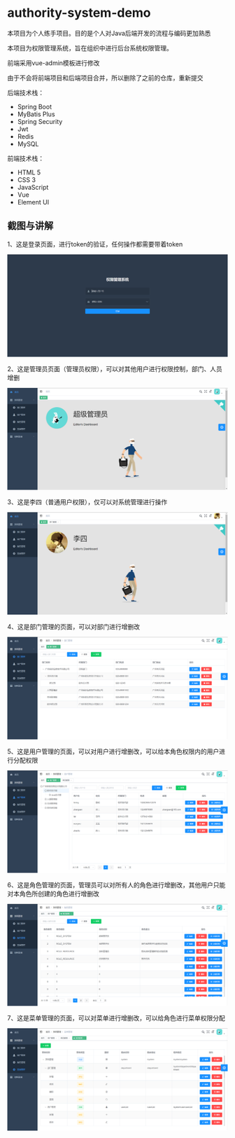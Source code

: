 # authority-system-demo

本项目为个人练手项目。目的是个人对Java后端开发的流程与编码更加熟悉

本项目为权限管理系统，旨在组织中进行后台系统权限管理。

前端采用vue-admin模板进行修改

由于不会将前端项目和后端项目合并，所以删除了之前的仓库，重新提交

后端技术栈：

- Spring Boot
- MyBatis Plus
- Spring Security
- Jwt
- Redis
- MySQL

前端技术栈：

- HTML 5
- CSS 3
- JavaScript
- Vue
- Element UI

## 截图与讲解

1、这是登录页面，进行token的验证，任何操作都需要带着token

![登陆界面](https://github.com/arecture/authority-system-demo/blob/main/image/%E7%99%BB%E9%99%86%E7%95%8C%E9%9D%A2.png)

2、这是管理员页面（管理员权限），可以对其他用户进行权限控制，部门、人员增删

![管理员页面](https://github.com/arecture/authority-system-demo/blob/main/image/%E7%AE%A1%E7%90%86%E5%91%98%E9%A1%B5%E9%9D%A2.png)

3、这是李四（普通用户权限），仅可以对系统管理进行操作

![普通用户页面](https://github.com/arecture/authority-system-demo/blob/main/image/%E6%99%AE%E9%80%9A%E7%94%A8%E6%88%B7%E9%A1%B5%E9%9D%A2.png)

4、这是部门管理的页面，可以对部门进行增删改

![部门增删改页面](https://github.com/arecture/authority-system-demo/blob/main/image/%E9%83%A8%E9%97%A8%E5%A2%9E%E5%88%A0%E6%94%B9%E9%A1%B5%E9%9D%A2.png)


5、这是用户管理的页面，可以对用户进行增删改，可以给本角色权限内的用户进行分配权限

![用户管理页面](https://github.com/arecture/authority-system-demo/blob/main/image/%E7%94%A8%E6%88%B7%E7%AE%A1%E7%90%86%E9%A1%B5%E9%9D%A2.png)


6、这是角色管理的页面，管理员可以对所有人的角色进行增删改，其他用户只能对本角色所创建的角色进行增删改

![角色管理页面](https://github.com/arecture/authority-system-demo/blob/main/image/%E8%A7%92%E8%89%B2%E7%AE%A1%E7%90%86%E9%A1%B5%E9%9D%A2.png)

7、这是菜单管理的页面，可以对菜单进行增删改，可以给角色进行菜单权限分配

![菜单管理页面](https://github.com/arecture/authority-system-demo/blob/main/image/%E8%8F%9C%E5%8D%95%E7%AE%A1%E7%90%86%E9%A1%B5%E9%9D%A2.png)
